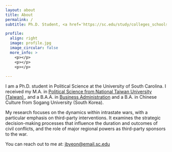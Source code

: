 ```yaml
---
layout: about
title: About
permalink: /
subtitle: Ph.D. Student, <a href='https://sc.edu/study/colleges_schools/artsandsciences/political_science/'>Department of Political Science, University of South Carolina, Columbia, SC</a>

profile:
  align: right
  image: profile.jpg
  image_circular: false 
  more_info: >
    <p></p>
    <p></p>
    <p></p>
    
---
```


I am a Ph.D. student in Political Science at the University of South Carolina. I received my M.A. in <a href='https://politics.ntu.edu.tw/english/'>Political Science from National Taiwan University (Taiwan) </a>, and a B.A.A. in <a href='https://www.sogang.ac.kr/en/university-graduate-school/business-school'>Business Administration</a> and a B.A. in Chinese Culture from Sogang University (South Korea).

My research focuses on the dynamics within intrastate wars, with a particular emphasis on third-party interventions. It examines the strategic decision-making processes that influence the duration and outcomes of civil conflicts, and the role of major regional powers as third-party sponsors to the war. 

You can reach out to me at: <a href="mailto:trademark&#64;jbyeon@email.sc.edu">jbyeon@email.sc.edu</a>